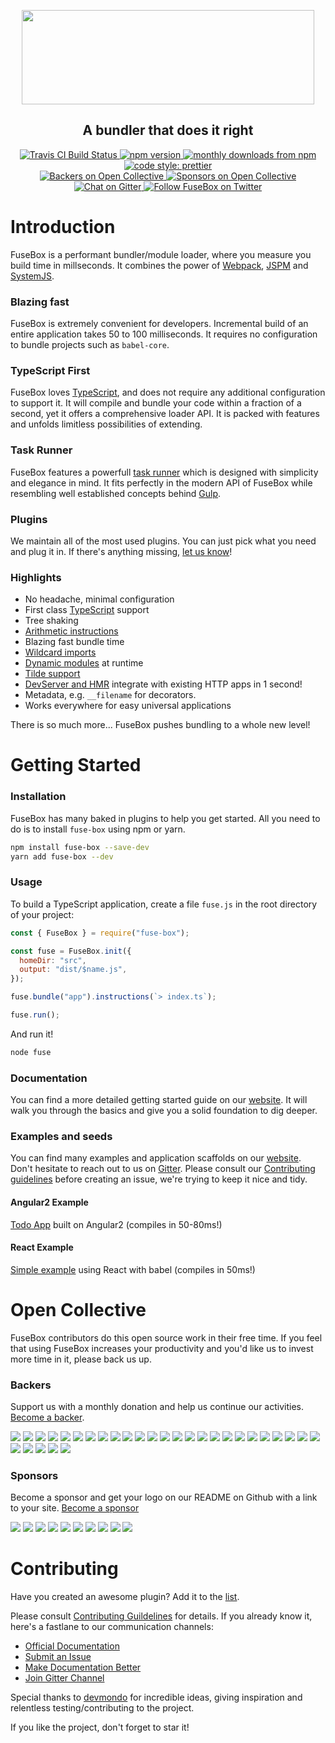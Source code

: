 <p align="center">
  <img
    height="151"
    width="468"
    src="https://raw.githubusercontent.com/fuse-box/fuse-box/master/logo.png">
</p>

<h2 align="center">A bundler that does it right</h2>

<p align="center">
  <a href="https://travis-ci.org/fuse-box/fuse-box">
    <img
      alt="Travis CI Build Status"
      src="https://img.shields.io/travis/fuse-box/fuse-box/master.svg?label=Travis+CI">
  </a>
  <a href="https://www.npmjs.com/package/fuse-box">
    <img
      alt="npm version"
      src="https://img.shields.io/npm/v/fuse-box.svg">
  </a>
  <a href="https://www.npmjs.com/package/fuse-box">
    <img
      alt="monthly downloads from npm"
      src="https://img.shields.io/npm/dm/fuse-box.svg">
  </a>
  <a href="https://github.com/prettier/prettier">
    <img
      alt="code style: prettier"
      src="https://img.shields.io/badge/code_style-prettier-ff69b4.svg">
  </a>
  </br>
  <a href="#backers">
    <img
      alt="Backers on Open Collective"
      src="https://opencollective.com/fuse-box/backers/badge.svg">
  </a>
  <a href="#sponsors">
    <img
      alt="Sponsors on Open Collective"
      src="https://opencollective.com/fuse-box/sponsors/badge.svg">
  </a>
  <a href="https://gitter.im/fusebox-bundler/Lobby">
    <img
      alt="Chat on Gitter"
      src="https://img.shields.io/gitter/room/fusebox-bundler/Lobby.svg">
  </a>
  <a href="https://twitter.com/FuseBoxJS">
    <img
      alt="Follow FuseBox on Twitter"
      src="https://img.shields.io/twitter/follow/FuseBoxJS.svg?label=follow+FuseBox">
  </a>
</p>

# Introduction

FuseBox is a performant bundler/module loader, where you measure you build time
in millseconds. It combines the power of [Webpack](https://webpack.js.org),
[JSPM](https://jspm.io) and [SystemJS](https://github.com/systemjs/systemjs).

### Blazing fast

FuseBox is extremely convenient for developers. Incremental build of an entire
application takes 50 to 100 milliseconds. It requires no configuration to bundle
projects such as `babel-core`.

### TypeScript First

FuseBox loves [TypeScript](https://www.typescriptlang.org), and does not require
any additional configuration to support it. It will compile and bundle your code
within a fraction of a second, yet it offers a comprehensive loader API. It is
packed with features and unfolds limitless possibilities of extending.

### Task Runner

FuseBox features a powerfull
[task runner](https://fuse-box.org/page/getting-started-with-sparky) which is
designed with simplicity and elegance in mind. It fits perfectly in the modern
API of FuseBox while resembling well established concepts behind
[Gulp](https://gulpjs.org).

### Plugins

We maintain all of the most used plugins. You can just pick what you need and
plug it in. If there's anything missing,
[let us know](./CONTRIBUTING.md#feature-requests)!

### Highlights

- No headache, minimal configuration
- First class [TypeScript](http://fuse-box.org/page/typescript) support
- Tree shaking
- [Arithmetic instructions](http://fuse-box.org/page/bundle#arithmetic-instructions)
- Blazing fast bundle time
- [Wildcard imports](http://fuse-box.org/page/loader-api#wildcard-import)
- [Dynamic modules](http://fuse-box.org/page/loader-api#dynamic-modules) at
  runtime
- [Tilde support](http://fuse-box.org/page/loader-api#point-to-the-root)
- [DevServer and HMR](http://fuse-box.org/page/development) integrate with
  existing HTTP apps in 1 second!
- Metadata, e.g. `__filename` for decorators.
- Works everywhere for easy universal applications

There is so much more... FuseBox pushes bundling to a whole new level!

# Getting Started

### Installation

FuseBox has many baked in plugins to help you get started. All you need to do is
to install `fuse-box` using npm or yarn.

```sh
npm install fuse-box --save-dev
yarn add fuse-box --dev
```

### Usage

To build a TypeScript application, create a file `fuse.js` in the root directory
of your project:

```js
const { FuseBox } = require("fuse-box");

const fuse = FuseBox.init({
  homeDir: "src",
  output: "dist/$name.js",
});

fuse.bundle("app").instructions(`> index.ts`);

fuse.run();
```

And run it!

```sh
node fuse
```

### Documentation

You can find a more detailed getting started guide on our
[website](https://fuse-box.org/page/getting-started). It will walk you through
the basics and give you a solid foundation to dig deeper.

### Examples and seeds

You can find many examples and application scaffolds on our
[website](http://fuse-box.org/page/examples-and-seeds). Don't hesitate to reach
out to us on [Gitter](https://gitter.im/fusebox-bundler/Lobby). Please consult
our [Contributing guidelines](./CONTRIBUTING.md) before creating an issue, we're
trying to keep it nice and tidy.

#### Angular2 Example

[Todo App](https://github.com/fuse-box/angular2-example) built on Angular2
(compiles in 50-80ms!)

#### React Example

[Simple example](https://github.com/fuse-box/react-example) using React with
babel (compiles in 50ms!)

# Open Collective

FuseBox contributors do this open source work in their free time. If you feel
that using FuseBox increases your productivity and you'd like us to invest more
time in it, please back us up.

### Backers

Support us with a monthly donation and help us continue our activities.
[Become a backer](https://opencollective.com/fuse-box#backer).

<a href="https://opencollective.com/fuse-box/backer/0/website" target="_blank"><img src="https://opencollective.com/fuse-box/backer/0/avatar.svg"></a>
<a href="https://opencollective.com/fuse-box/backer/1/website" target="_blank"><img src="https://opencollective.com/fuse-box/backer/1/avatar.svg"></a>
<a href="https://opencollective.com/fuse-box/backer/2/website" target="_blank"><img src="https://opencollective.com/fuse-box/backer/2/avatar.svg"></a>
<a href="https://opencollective.com/fuse-box/backer/3/website" target="_blank"><img src="https://opencollective.com/fuse-box/backer/3/avatar.svg"></a>
<a href="https://opencollective.com/fuse-box/backer/4/website" target="_blank"><img src="https://opencollective.com/fuse-box/backer/4/avatar.svg"></a>
<a href="https://opencollective.com/fuse-box/backer/5/website" target="_blank"><img src="https://opencollective.com/fuse-box/backer/5/avatar.svg"></a>
<a href="https://opencollective.com/fuse-box/backer/6/website" target="_blank"><img src="https://opencollective.com/fuse-box/backer/6/avatar.svg"></a>
<a href="https://opencollective.com/fuse-box/backer/7/website" target="_blank"><img src="https://opencollective.com/fuse-box/backer/7/avatar.svg"></a>
<a href="https://opencollective.com/fuse-box/backer/8/website" target="_blank"><img src="https://opencollective.com/fuse-box/backer/8/avatar.svg"></a>
<a href="https://opencollective.com/fuse-box/backer/9/website" target="_blank"><img src="https://opencollective.com/fuse-box/backer/9/avatar.svg"></a>
<a href="https://opencollective.com/fuse-box/backer/10/website" target="_blank"><img src="https://opencollective.com/fuse-box/backer/10/avatar.svg"></a>
<a href="https://opencollective.com/fuse-box/backer/11/website" target="_blank"><img src="https://opencollective.com/fuse-box/backer/11/avatar.svg"></a>
<a href="https://opencollective.com/fuse-box/backer/12/website" target="_blank"><img src="https://opencollective.com/fuse-box/backer/12/avatar.svg"></a>
<a href="https://opencollective.com/fuse-box/backer/13/website" target="_blank"><img src="https://opencollective.com/fuse-box/backer/13/avatar.svg"></a>
<a href="https://opencollective.com/fuse-box/backer/14/website" target="_blank"><img src="https://opencollective.com/fuse-box/backer/14/avatar.svg"></a>
<a href="https://opencollective.com/fuse-box/backer/15/website" target="_blank"><img src="https://opencollective.com/fuse-box/backer/15/avatar.svg"></a>
<a href="https://opencollective.com/fuse-box/backer/16/website" target="_blank"><img src="https://opencollective.com/fuse-box/backer/16/avatar.svg"></a>
<a href="https://opencollective.com/fuse-box/backer/17/website" target="_blank"><img src="https://opencollective.com/fuse-box/backer/17/avatar.svg"></a>
<a href="https://opencollective.com/fuse-box/backer/18/website" target="_blank"><img src="https://opencollective.com/fuse-box/backer/18/avatar.svg"></a>
<a href="https://opencollective.com/fuse-box/backer/19/website" target="_blank"><img src="https://opencollective.com/fuse-box/backer/19/avatar.svg"></a>
<a href="https://opencollective.com/fuse-box/backer/20/website" target="_blank"><img src="https://opencollective.com/fuse-box/backer/20/avatar.svg"></a>
<a href="https://opencollective.com/fuse-box/backer/21/website" target="_blank"><img src="https://opencollective.com/fuse-box/backer/21/avatar.svg"></a>
<a href="https://opencollective.com/fuse-box/backer/22/website" target="_blank"><img src="https://opencollective.com/fuse-box/backer/22/avatar.svg"></a>
<a href="https://opencollective.com/fuse-box/backer/23/website" target="_blank"><img src="https://opencollective.com/fuse-box/backer/23/avatar.svg"></a>
<a href="https://opencollective.com/fuse-box/backer/24/website" target="_blank"><img src="https://opencollective.com/fuse-box/backer/24/avatar.svg"></a>
<a href="https://opencollective.com/fuse-box/backer/25/website" target="_blank"><img src="https://opencollective.com/fuse-box/backer/25/avatar.svg"></a>
<a href="https://opencollective.com/fuse-box/backer/26/website" target="_blank"><img src="https://opencollective.com/fuse-box/backer/26/avatar.svg"></a>
<a href="https://opencollective.com/fuse-box/backer/27/website" target="_blank"><img src="https://opencollective.com/fuse-box/backer/27/avatar.svg"></a>
<a href="https://opencollective.com/fuse-box/backer/28/website" target="_blank"><img src="https://opencollective.com/fuse-box/backer/28/avatar.svg"></a>
<a href="https://opencollective.com/fuse-box/backer/29/website" target="_blank"><img src="https://opencollective.com/fuse-box/backer/29/avatar.svg"></a>

### Sponsors

Become a sponsor and get your logo on our README on Github with a link to your
site. [Become a sponsor](https://opencollective.com/fuse-box#sponsor)

<a href="https://opencollective.com/fuse-box/sponsor/0/website" target="_blank"><img src="https://opencollective.com/fuse-box/sponsor/0/avatar.svg"></a>
<a href="https://opencollective.com/fuse-box/sponsor/1/website" target="_blank"><img src="https://opencollective.com/fuse-box/sponsor/1/avatar.svg"></a>
<a href="https://opencollective.com/fuse-box/sponsor/2/website" target="_blank"><img src="https://opencollective.com/fuse-box/sponsor/2/avatar.svg"></a>
<a href="https://opencollective.com/fuse-box/sponsor/3/website" target="_blank"><img src="https://opencollective.com/fuse-box/sponsor/3/avatar.svg"></a>
<a href="https://opencollective.com/fuse-box/sponsor/4/website" target="_blank"><img src="https://opencollective.com/fuse-box/sponsor/4/avatar.svg"></a>
<a href="https://opencollective.com/fuse-box/sponsor/5/website" target="_blank"><img src="https://opencollective.com/fuse-box/sponsor/5/avatar.svg"></a>
<a href="https://opencollective.com/fuse-box/sponsor/6/website" target="_blank"><img src="https://opencollective.com/fuse-box/sponsor/6/avatar.svg"></a>
<a href="https://opencollective.com/fuse-box/sponsor/7/website" target="_blank"><img src="https://opencollective.com/fuse-box/sponsor/7/avatar.svg"></a>
<a href="https://opencollective.com/fuse-box/sponsor/8/website" target="_blank"><img src="https://opencollective.com/fuse-box/sponsor/8/avatar.svg"></a>
<a href="https://opencollective.com/fuse-box/sponsor/9/website" target="_blank"><img src="https://opencollective.com/fuse-box/sponsor/9/avatar.svg"></a>

# Contributing

Have you created an awesome plugin? Add it to the
[list](https://github.com/fuse-box/fuse-box/blob/master/docs/third-party-plugins.md).

Please consult [Contributing Guildelines](./CONTRIBUTING.md) for details. If you
already know it, here's a fastlane to our communication channels:

- [Official Documentation](http://fuse-box.org/)
- [Submit an Issue](https://github.com/fuse-box/fuse-box/issues/new)
- [Make Documentation Better](https://github.com/fuse-box/fuse-box/tree/master/docs)
- [Join Gitter Channel](https://gitter.im/fusebox-bundler/Lobby)

Special thanks to [devmondo](https://github.com/devmondo) for incredible ideas,
giving inspiration and relentless testing/contributing to the project.

If you like the project, don't forget to star it!
